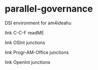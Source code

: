 # parallel-governance
DSI environment for am4ideahu

link C-C-F readME

link OSInt junctions

link Progr-AM-Office junctions

link OpenInt junctions


